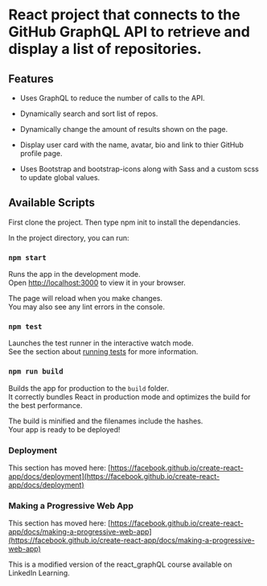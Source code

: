 # React project that connects to the GitHub GraphQL API to retrieve and display a list of repositories.

## Features
- Uses GraphQL to reduce the number of calls to the API.
- Dynamically search and sort list of repos.
- Dynamically change the amount of results shown on the page.
- Display user card with the name, avatar, bio and link to thier GitHub profile page.

- Uses Bootstrap and bootstrap-icons along with Sass and a custom scss to update global values.


## Available Scripts
First clone the project. Then type npm init to install the dependancies.

In the project directory, you can run:

### `npm start`

Runs the app in the development mode.\
Open [http://localhost:3000](http://localhost:3000) to view it in your browser.

The page will reload when you make changes.\
You may also see any lint errors in the console.

### `npm test`

Launches the test runner in the interactive watch mode.\
See the section about [running tests](https://facebook.github.io/create-react-app/docs/running-tests) for more information.

### `npm run build`

Builds the app for production to the `build` folder.\
It correctly bundles React in production mode and optimizes the build for the best performance.

The build is minified and the filenames include the hashes.\
Your app is ready to be deployed!

### Deployment

This section has moved here: [https://facebook.github.io/create-react-app/docs/deployment](https://facebook.github.io/create-react-app/docs/deployment)

### Making a Progressive Web App

This section has moved here: [https://facebook.github.io/create-react-app/docs/making-a-progressive-web-app](https://facebook.github.io/create-react-app/docs/making-a-progressive-web-app)


This is a modified version of the react_graphQL course available on LinkedIn Learning.
